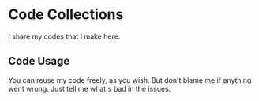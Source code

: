 # Code Collections
I share my codes that I make here.

## Code Usage
You can reuse my code freely, as you wish. But don't blame me if anything went wrong. Just tell me what's bad in the issues.
